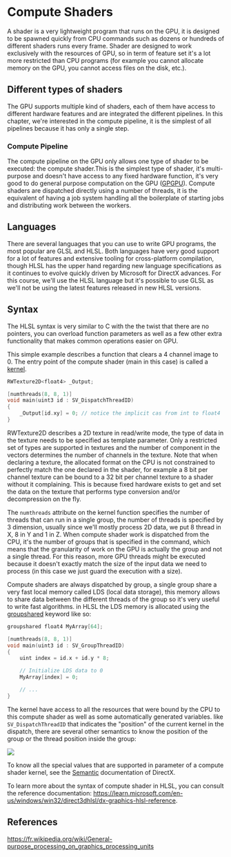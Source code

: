 # Compute Shaders

A shader is a very lightweight program that runs on the GPU, it is designed to be spawned quickly from CPU commands such as dozens or hundreds of different shaders runs every frame. Shader are designed to work exclusively with the resources of GPU, so in term of feature set it's a lot more restricted than CPU programs (for example you cannot allocate memory on the GPU, you cannot access files on the disk, etc.).

## Different types of shaders

The GPU supports multiple kind of shaders, each of them have access to different hardware features and are integrated the different pipelines. In this chapter, we're interested in the compute pipeline, it is the simplest of all pipelines because it has only a single step.

### Compute Pipeline

The compute pipeline on the GPU only allows one type of shader to be executed: the compute shader.This is the simplest type of shader, it's multi-purpose and doesn't have access to any fixed hardware function, it's very good to do general purpose computation on the GPU ([GPGPU](https://fr.wikipedia.org/wiki/General-purpose_processing_on_graphics_processing_units)). Compute shaders are dispatched directly using a number of threads, it is the equivalent of having a job system handling all the boilerplate of starting jobs and distributing work between the workers.

## Languages

There are several languages that you can use to write GPU programs, the most popular are GLSL and HLSL. Both languages have very good support for a lot of features and extensive tooling for cross-platform compilation, though HLSL has the upper hand regarding new language specifications as it continues to evolve quickly driven by Microsoft for DirectX advances. For this course, we'll use the HLSL language but it's possible to use GLSL as we'll not be using the latest features released in new HLSL versions.

## Syntax

The HLSL syntax is very similar to C with the the twist that there are no pointers, you can overload function parameters as well as a few other extra functionality that makes common operations easier on GPU.

This simple example describes a function that clears a 4 channel image to 0. The entry point of the compute shader (main in this case) is called a [kernel](https://en.wikipedia.org/wiki/Compute_kernel).

```c
RWTexture2D<float4> _Output;

[numthreads(8, 8, 1)]
void main(uint3 id : SV_DispatchThreadID)
{
    _Output[id.xy] = 0; // notice the implicit cas from int to float4 
}
```

RWTexture2D describes a 2D texture in read/write mode, the type of data in the texture needs to be specified as template parameter. Only a restricted set of types are supported in textures and the number of component in the vectors determines the number of channels in the texture. Note that when declaring a texture, the allocated format on the CPU is not constrained to perfectly match the one declared in the shader, for example a 8 bit per channel texture can be bound to a 32 bit per channel texture to a shader without it complaining. This is because fixed hardware exists to get and set the data on the texture that performs type conversion and/or decompression on the fly.

The `numthreads` attribute on the kernel function specifies the number of threads that can run in a single group, the number of threads is specified by 3 dimension, usually since we'll mostly process 2D data, we put 8 thread in X, 8 in Y and 1 in Z. When compute shader work is dispatched from the CPU, it's the number of groups that is specified in the command, which means that the granularity of work on the GPU is actually the group and not a single thread. For this reason, more GPU threads might be executed because it doesn't exactly match the size of the input data we need to process (in this case we just guard the execution with a size).

Compute shaders are always dispatched by group, a single group share a very fast local memory called LDS (local data storage), this memory allows to share data between the different threads of the group so it's very useful to write fast algorithms. in HLSL the LDS memory is allocated using the [groupshared](https://learn.microsoft.com/fr-fr/windows/win32/direct3dhlsl/dx-graphics-hlsl-variable-syntax) keyword like so:

```c
groupshared float4 MyArray[64];

[numthreads(8, 8, 1)]
void main(uint3 id : SV_GroupThreadID)
{
    uint index = id.x + id.y * 8;

    // Initialize LDS data to 0
    MyArray[index] = 0;

    // ...
}
```

The kernel have access to all the resources that were bound by the CPU to this compute shader as well as some automatically generated variables. like `SV_DispatchThreadID` that indicates the "position" of the current kernel in the dispatch, there are several other semantics to know the position of the group or the thread position inside the group:

![](https://learn.microsoft.com/en-us/windows/win32/direct3dhlsl/images/threadgroupids.png)

To know all the special values that are supported in parameter of a compute shader kernel, see the [Semantic](https://learn.microsoft.com/en-us/windows/win32/direct3dhlsl/dx-graphics-hlsl-semantics) documentation of DirectX.

To learn more about the syntax of compute shader in HLSL, you can consult the reference documentation: https://learn.microsoft.com/en-us/windows/win32/direct3dhlsl/dx-graphics-hlsl-reference.

## References

https://fr.wikipedia.org/wiki/General-purpose_processing_on_graphics_processing_units
